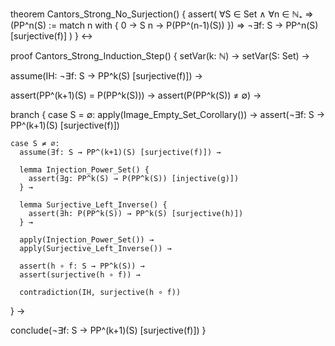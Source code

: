 theorem Cantors_Strong_No_Surjection() {
  assert(
    ∀S ∈ Set ∧ ∀n ∈ ℕ₊ ⇒
    (PP^n(S) := match n with {
      0 → S
      n → P(PP^(n-1)(S))
    }) ⇒
    ¬∃f: S → PP^n(S) [surjective(f)]
  )
} ↔

proof Cantors_Strong_Induction_Step() {
  setVar(k: ℕ) →
  setVar(S: Set) →
  
  assume(IH: ¬∃f: S → PP^k(S) [surjective(f)]) →
  
  assert(PP^(k+1)(S) = P(PP^k(S))) →
  assert(P(PP^k(S)) ≠ ∅) →
  
  branch {
    case S = ∅:
      apply(Image_Empty_Set_Corollary()) →
      assert(¬∃f: S → PP^(k+1)(S) [surjective(f)])
    
    case S ≠ ∅:
      assume(∃f: S → PP^(k+1)(S) [surjective(f)]) →
      
      lemma Injection_Power_Set() {
        assert(∃g: PP^k(S) → P(PP^k(S)) [injective(g)])
      } →
      
      lemma Surjective_Left_Inverse() {
        assert(∃h: P(PP^k(S)) → PP^k(S) [surjective(h)])
      } →
      
      apply(Injection_Power_Set()) →
      apply(Surjective_Left_Inverse()) →
      
      assert(h ∘ f: S → PP^k(S)) →
      assert(surjective(h ∘ f)) →
      
      contradiction(IH, surjective(h ∘ f))
  } →
  
  conclude(¬∃f: S → PP^(k+1)(S) [surjective(f)])
}